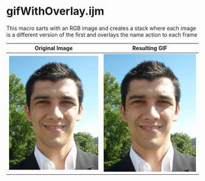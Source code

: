 # gifWithOverlay.ijm

This macro sarts with an RGB image and creates a stack where each image is a different version of the first and overlays the name action to each frame

| Original Image  | Resulting GIF |
| ------------- | ------------- |
| ![Original Image](https://github.com/econdesousa/ImageAnalysis/blob/master/gifWithOverlay/008_passe.JPG)  | ![Original Image](https://github.com/econdesousa/ImageAnalysis/blob/master/gifWithOverlay/008_passe.JPG)  |



